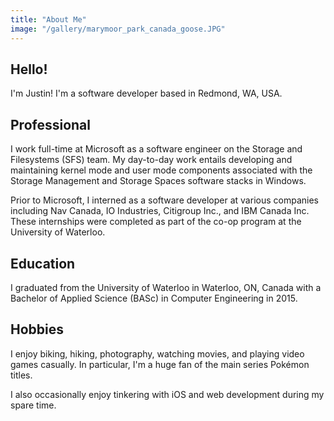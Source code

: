 ```yaml
---
title: "About Me"
image: "/gallery/marymoor_park_canada_goose.JPG"
---
```


## Hello!

I'm Justin! I'm a software developer based in Redmond, WA, USA.

## Professional

I work full-time at Microsoft as a software engineer on the Storage and
Filesystems (SFS) team. My day-to-day work entails developing and maintaining
kernel mode and user mode components associated with the Storage Management
and Storage Spaces software stacks in Windows.

Prior to Microsoft, I interned as a software developer at various companies
including Nav Canada, IO Industries, Citigroup Inc., and IBM Canada Inc. These
internships were completed as part of the co-op program at the University of
Waterloo.

## Education
I graduated from the University of Waterloo in Waterloo, ON, Canada with a
Bachelor of Applied Science (BASc) in Computer Engineering in 2015.

## Hobbies
I enjoy biking, hiking, photography, watching movies, and playing video games
casually. In particular, I'm a huge fan of the main series Pokémon titles.

I also occasionally enjoy tinkering with iOS and web development during my spare
time.